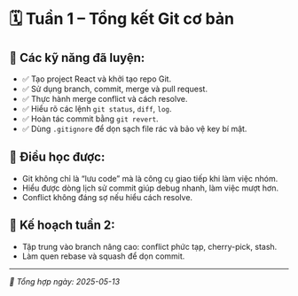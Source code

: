 # 🗓 Tuần 1 – Tổng kết Git cơ bản

## 📌 Các kỹ năng đã luyện:
- ✅ Tạo project React và khởi tạo repo Git.
- ✅ Sử dụng branch, commit, merge và pull request.
- ✅ Thực hành merge conflict và cách resolve.
- ✅ Hiểu rõ các lệnh `git status`, `diff`, `log`.
- ✅ Hoàn tác commit bằng `git revert`.
- ✅ Dùng `.gitignore` để dọn sạch file rác và bảo vệ key bí mật.

## 🤔 Điều học được:
- Git không chỉ là “lưu code” mà là công cụ giao tiếp khi làm việc nhóm.
- Hiểu được dòng lịch sử commit giúp debug nhanh, làm việc mượt hơn.
- Conflict không đáng sợ nếu hiểu cách resolve.

## 🎯 Kế hoạch tuần 2:
- Tập trung vào branch nâng cao: conflict phức tạp, cherry-pick, stash.
- Làm quen rebase và squash để dọn commit.

---
_📝 Tổng hợp ngày: 2025-05-13_
